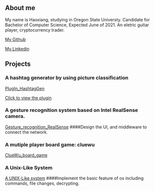 
## About me

My name is Haoxiang, studying in Oregon State Universty.
Candidate for Bachelor of Computer Science, Expected June of 2021.
An eletric guitar player, cryptocurrency trader.


[My Github](https://github.com/DHX98)

[My Linkedin](https://www.linkedin.com/in/haoxiang-dai-b5a644195/)


## Projects

### A hashtag generator by using picture classification

[PlugIn_HashtagGen](https://github.com/DHX98/plugin_hashtag_gen/)

[Click to view the plugin](https://socialbook.io/help/hashtag-generator/)

### A gesture recognition system based on Intel RealSense camera.

[Gesture_recognition_RealSense](https://github.com/DHX98/Capstone)
####Design the UI, and middleware to connect the network.
### A mutiple player board game: cluewu

[ClueWu_board_game](https://github.com/DHX98/cs361clue)

### A Unix-Like System

[A UNIX-Like system](https://github.com/DHX98/Unix-system/)
####Implement the basic feature of os including commands, file changes, decrypting.
